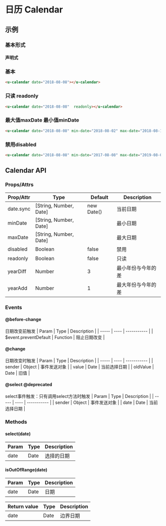 # 日历 Calendar

## 示例
### 基本形式

#### 声明式

### 基本
``` html
<u-calendar date="2018-08-08"></u-calendar>
```

### 只读 readonly
``` html
<u-calendar date="2018-08-08"  readonly></u-calendar>
```

### 最大值maxDate 最小值minDate
``` html
<u-calendar date="2018-08-08" min-date="2018-08-02" max-date="2018-08-18" :yearDiff="5"></u-calendar>
```

### 禁用disabled
``` html
<u-calendar date="2018-08-08" min-date="2017-08-08" max-date="2019-08-08" disabled></u-calendar>
```

## Calendar API
### Props/Attrs
| Prop/Attr | Type | Default | Description |
| --------- | ---- | ------- | ----------- |
| date.sync | [String, Number, Date] | new Date() | 当前日期 |
| minDate | [String, Number, Date] |  | 最小日期 |
| maxDate | [String, Number, Date] |  | 最大日期 |
| disabled | Boolean | false | 禁用 |
| readonly | Boolean | false | 只读 |
| yearDiff | Number | 3 | 最小年份与今年的差 |
| yearAdd | Number | 1 | 最大年份与今年的差 |
### Events 
#### @before-change
日期改变前触发
| Param | Type | Description |
| ----- | ---- | ----------- |
| $event.preventDefault | Function | 阻止日期改变 |
#### @change
日期改变时触发
| Param | Type | Description |
| ----- | ---- | ----------- |
| sender | Object | 事件发送对象 |
| value | Date | 当前选择日期 |
| oldValue | Date | 旧值 |
#### @select @deprecated 
select事件触发：只有调用select方法时触发
| Param | Type | Description |
| ----- | ---- | ----------- |
| sender | Object | 事件发送对象 |
| date | Date | 当前选择日期 |
### Methods
#### select(date)
| Param | Type | Description |
| ----- | ---- | ----------- |
| date | Date | 选择的日期 |
#### isOutOfRange(date)
| Param | Type | Description |
| ----- | ---- | ----------- |
| date | Date | 日期 |

| Return value | Type | Description |
| ----- | ---- | ----------- |
| date | Date | 边界日期 |